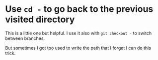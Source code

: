 # Use `cd -` to go back to the previous visited directory

This is a little one but helpful. I use it also with `git checkout -` to
switch between branches.

But sometimes I got too used to write the path that I forget I can do
this trick.
